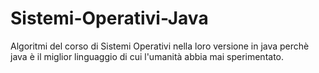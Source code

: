 # Sistemi-Operativi-Java

Algoritmi del corso di Sistemi Operativi nella loro versione in java perchè java è il miglior linguaggio di cui l'umanità abbia mai sperimentato.
